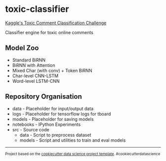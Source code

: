 # toxic-classifier

[Kaggle's Toxic Comment Classification Challenge](https://www.kaggle.com/c/jigsaw-toxic-comment-classification-challenge)

Classifier engine for toxic online comments


## Model Zoo

* Standard BiRNN
* BiRNN with Attention
* Mixed Char (with conv) + Token BiRNN
* Char-level CNN-LSTM
* Word-level LSTM-CNN

## Repository Organisation

* data - Placeholder for input/output data
* logs - Placeholder for tensorflow logs for tboard
* models - Placeholder for saving models
* notebooks - IPython Experiments
* src - Source code
  * data - Script to preprocess dataset
  * models - Script and utilities to train and eval models



--------

<p><small>Project based on the <a target="_blank" href="https://drivendata.github.io/cookiecutter-data-science/">cookiecutter data science project template</a>. #cookiecutterdatascience</small></p>
